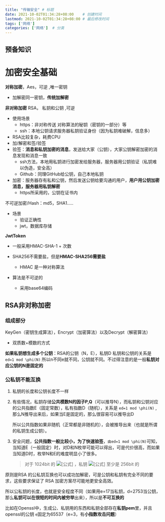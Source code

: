 ```yaml
---
title: "传输安全" # 标题
date: 2021-10-02T01:34:28+08:00    # 创建时间
lastmod: 2021-10-02T01:34:28+08:00 # 最后修改时间
tags: ['网络']
categories: ['网络']  # 分类
---
```

## 预备知识

# 加密安全基础

**对称加密**，Aes，可逆 ,唯一密钥

- 加解密同一密钥，**传统加解密**

**非对称加密** RSA，  私钥和公钥  ,可逆

- 使用场景
  - https：非对称传送 对称算法的秘钥（密钥的一部分）等
  - ssh：本地公钥请求服务器私钥验证身份（因为私钥难破解，信息多）
- RSA比较复杂，耗费CPU
- 加/解密和签/验签
- 验签：**消息和私钥加密的消息**，发送给大家（公钥），大家公钥解密加密的消息发现和消息一致
  - ssh方法，本地用私钥进行加密发给服务器，服务器用公钥验证（私钥难以伪造，安全高）
  - Github：同理GitHub给公钥，自己本地私钥
- 加密：服务器存有私和公钥，然后发送公钥给要沟通的用户，**用户用公钥加密消息，服务器用私钥解密**
  - https所采用的，公钥在证书内

不可逆加密/Hash：md5，SHA1.....

- 场景
  - 验证正确性
  - jwt，数据库存储

**JwtToken**

- 一般采用HMAC-SHA-1 + 次数
- SHA256不需要盐，但是**HMAC-SHA256需要盐**

  - HMAC 是一种对称算法
- 算法是不可逆的

  - 采用base64编码

[HS256和RS256]: https://www.jianshu.com/p/cba0dfe4ad4a
[jwttoken]: https://www.cnblogs.com/aaron911/p/11300062.html
## RSA非对称加密

### 组成部分

KeyGen（密钥生成算法），Encrypt（加密算法）以及Decrypt（解密算法）

- 双质数+模数的方式

**如果私钥想生成多个公钥**：RSA的公钥（N，E），私钥D   私钥和公钥的关系是 `ed=1 mod \phi(N)` 所以n不同e就不同，公钥就不同。不过得注意的是一般**私钥对应公钥的N是固定的**

### 公私钥不能互换

1. 私钥的长度和公钥长度不一样
2. 有些情况，私钥存储**公共模数N的因子P,Q**（可以推导N），而私钥和公钥对应的公共指数E（固定常数），私有指数D（随机），关系是 `ed=1 mod \phi(N)`  , 那么N推导出来后，如果当E是固定的，那么很容易可以推导出D

   所以公共指数如果非随机（正常都是非随机的），会被推导出来（也就是所谓的私钥生成公钥）。
3. 安全问题，**公共指数一般比较小，为了快速验签**，`由ed=1 mod \phi(N)`可知，当知道E（一般固定）时，对D和N枚举可能可以得出，可是代价很高，而如果当知道D时，枚举N和E的难度明显小了很多。

   > 对于 1024bit 的 ![[公式]](https://www.zhihu.com/equation?tex=N) ，私钥 ![[公式]](https://www.zhihu.com/equation?tex=d) 至少是 256bit 的
   >

原则是RSA 的公私钥互换也可以成功加解密，可是公钥和私钥有完全不同的要求，这些要求保证了 RSA 加密方案尽可能地更安全高效。

所以公私钥的长度，也就是安全程度不同（如果用e=17当私钥，d=2753当公钥，那么**私钥可以在很短的时间内被穷举**出来），所以是**不可互换的**

比如在Openssl中，生成公、私钥用的东西和私钥全部存在**私钥pem**里，并且openssl的公钥 `e`固定为65537（e=3，有**小指数攻击问题**）


[公私匙互换问题]: https://www.zhihu.com/question/25912483
